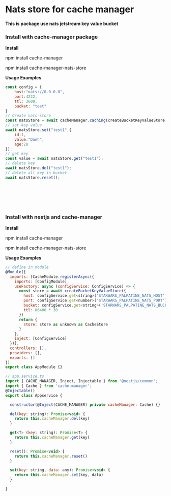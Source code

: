 <h1>Nats store for cache manager</h1>
<b>This is package use nats jetstream key value bucket</b>
<h3>Install with cache-manager package</h3>
<b>Install</b>
<p>npm install cache-manager</p>
<p>npm install cache-manager-nats-store</p>
<b>Usage Examples</b>
<br/>


```js
const config = {
    host:"nats://0.0.0.0",
    port:4222,
    ttl: 3600,
    bucket: "test"
}
// Create nats-store
const natsStore = await cacheManager.caching(createBucketKeyValueStore, config);
// set key value
await natsStore.set("test1",{
    id:1,
    value:"Danh",
    age:28
});
// get key
const value = await natsStore.get("test1");
// delete key
await natsStore.del("test1");
// delete all key in bucket
await natsStore.reset();
```
<br/>
<br/>
<br/>
<br/>
<h3>Install with nestjs and cache-manager</h3>
<b>Install</b>
<p>npm install cache-manager</p>
<p>npm install cache-manager-nats-store</p>
<b>Usage Examples</b>
<br/>


```js
// define in module
@Module({
  imports: [CacheModule.registerAsync({
    imports: [ConfigModule],
    useFactory: async (configService: ConfigService) => {
      const store = await createBucketKeyValueStore({
        host: configService.get<string>('STARWARS_PALPATINE_NATS_HOST'),
        port: configService.get<number>('STARWARS_PALPATINE_NATS_PORT'),
        bucket: configService.get<string>('STARWARS_PALPATINE_NATS_BUCKET'),
        ttl: 86400 * 30
      })
      return {
        store: store as unknown as CacheStore
      }
    },
    inject: [ConfigService]
  })],
  controllers: [],
  providers: [],
  exports: []
})
export class AppModule {}

// app.service.ts
import { CACHE_MANAGER, Inject, Injectable } from '@nestjs/common';
import { Cache } from 'cache-manager';
@Injectable()
export class Appservice {

  constructor(@Inject(CACHE_MANAGER) private cacheManager: Cache) {}

  del(key: string): Promise<void> {
    return this.cacheManager.del(key)
  }

  get<T> (key: string): Promise<T> {
    return this.cacheManager.get(key)
  }

  reset(): Promise<void> {
    return this.cacheManager.reset()
  }

  set(key: string, data: any): Promise<void> {
    return this.cacheManager.set(key, data)
  }

}
```
